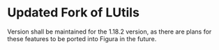 # Updated Fork of LUtils
Version shall be maintained for the 1.18.2 version, as there are plans for these features to be ported into Figura in the future.

